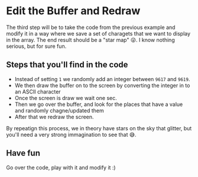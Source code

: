 # Edit the Buffer and Redraw

The third step will be to take the code from the previous example and modify it in a way where we save a set of charagets that we want to display in the array. The end result should be a "star map" 😜. I know nothing serious, but for sure fun.

## Steps that you'll find in the code

- Instead of setting `1` we randomly add an integer between `9617` and `9619`.
- We then draw the buffer on to the screen by converting the integer in to an ASCII character
- Once the screen is draw we wait one sec.
- Then we go over the buffer, and look for the places that have a value and randomly chagne/updated them
- After that we redraw the screen.

By repeatign this process, we in theory have stars on the sky that glitter, but you'll need a very strong immagination to see that 😅.

## Have fun

Go over the code, play with it and modify it :)

